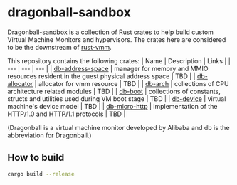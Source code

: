 # dragonball-sandbox
Dragonball-sandbox is a collection of Rust crates to help build custom Virtual Machine Monitors and hypervisors. The crates here are considered to be the downstream of [rust-vmm](https://github.com/rust-vmm).

This repository contains the following crates:
| Name | Description | Links |
| --- | --- | --- |
| [db-address-space](crates/db-address-space) | manager for memory and MMIO resources resident in the guest physical address space | TBD |
| [db-allocator](crates/db-allocator) | allocator for vmm resource | TBD |
| [db-arch](crates/db-arch) | collections of CPU architecture related modules | TBD |
| [db-boot](crates/db-boot) | collections of constants, structs and utilities used during VM boot stage | TBD |
| [db-device](crates/db-device) | virtual machine's device model | TBD |
| [db-micro-http](crates/db-micro-http) | implementation of the HTTP/1.0 and HTTP/1.1 protocols | TBD |

(Dragonball is a virtual machine monitor developed by Alibaba and db is the abbreviation for Dragonball.)

## How to build
```bash
cargo build --release
```
